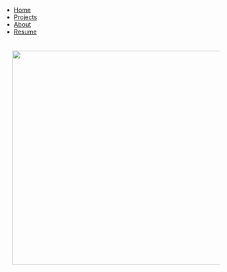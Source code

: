 <ul>
  <li><a href="index">Home</a></li>
  <li><a class="active" href="projects">Projects</a></li>
  <li><a href="about">About</a></li>
  <li><a href="files/MuhammadUzairKhattak.pdf">Resume</a></li>
</ul>


<!-- <table style="width:100%;border:0px;border-spacing:0px;border-collapse:separate;margin-right:auto;margin-left:auto;"><tbody>
            <tr>
            <td style="padding:20px;width:100%;vertical-align:middle">
              <heading>Research</heading>
              <p>
                I'm interested in computer vision, machine learning, optimization, and image processing. Much of my research is about inferring the physical world (shape, motion, color, light, etc) from images. Representative papers are <span class="highlight">highlighted</span>.
              </p>
            </td>
          </tr>
        </tbody></table> -->
        
        
<table style="width:100%;border:0;border-spacing:0px;border-collapse:separate;margin-right:auto;margin-left:auto;">
<tbody>

<tr>
<td style="padding:20px;width:50%;vertical-align:middle">
<div class="one">
<img src='images/EdgeNeXt.png' width="500">
</div>
</td>
<td style="padding:20px;width:50%;vertical-align:middle">
<a href="https://amshaker.github.io/EdgeNeXt/">
<font color="black"><strong>EdgeNeXt: Efficiently Amalgamated CNN-Transformer Architecture for Mobile Vision Applications</strong></font>
</a>

</td>

</tr>    
        
</tbody>
</table>
